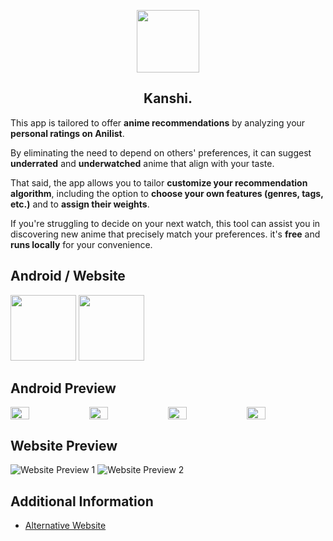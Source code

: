 <p align="center">
  <img src="https://i.imgur.com/6duwbXo.png" height="100px;" width="100px;" />
  <h2 align="center">Kanshi.</h2>
</p>
This app is tailored to offer <b>anime recommendations</b> by analyzing your <b>personal ratings on Anilist</b>. 

By eliminating the need to depend on others' preferences, it can suggest <b>underrated</b> and <b>underwatched</b> anime that align with your taste. 

That said, the app allows you to tailor <b>customize your recommendation algorithm</b>, including the option to <b>choose your own features (genres, tags, etc.)</b> and to <b>assign their weights</b>.

If you're struggling to decide on your next watch, this tool can assist you in discovering new anime that precisely match your preferences. it's <b>free</b> and <b>runs locally</b> for your convenience.

<h2 align="center"></h2>

## Android / Website
[<img src="https://i.imgur.com/RtS6ib5.png" width="105px;" />](https://github.com/u-Kuro/Kanshi.Anime-Recommendation/raw/main/Kanshi.apk)
[<img src="https://i.imgur.com/vXJ8zt8.png" width="105px;" />](https://kanshi.vercel.app)

<h2 align="center"></h2>

## Android Preview
<div style="display: flex;flex-wrap:nowrap;">
  <img src="https://i.imgur.com/zSsQt9a.png" style="flex:1;width: 24%;">
  <img src="https://i.imgur.com/eabFl50.png" style="flex:1;width: 24%;">
  <img src="https://i.imgur.com/5Hj2w9o.png" style="flex:1;width: 24%;">
  <img src="https://i.imgur.com/8u6vmfr.png" style="flex:1;width: 24%;">
</div>

<h2 align="center"></h2>

## Website Preview
![Website Preview 1](https://i.imgur.com/yJW4liR.png)
![Website Preview 2](https://i.imgur.com/SajIzv7.png)



<h2 align="center"></h2>

## Additional Information
- [Alternative Website](https://u-kuro.github.io/Kanshi.Anime-Recommendation/) 
